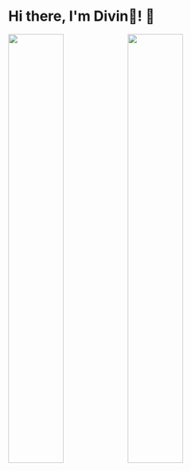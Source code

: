 # Hi there, I'm Divin🤠! 👋

<img align="left" width="47%" src="https://github-readme-stats.vercel.app/api?username=aimedivin&show_icons=true&theme=radical"/><img width="47%" align="left" src="https://github-readme-stats.vercel.app/api/top-langs/?username=aimedivin&layout=compact" />
